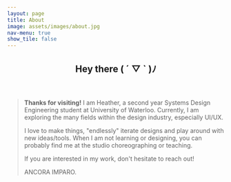 ```yaml
---
layout: page
title: About
image: assets/images/about.jpg
nav-menu: true
show_tile: false
---
```


<!-- Main -->
<div id="main" class="alt">

<!-- One -->
<section id="one">
	<div class="inner">
		<header class="major">
			<h2>Hey there ( ´ ▽ ` )ﾉ</h2>
		</header>

<!-- Text -->
<blockquote>
	<p><b>Thanks for visiting!</b> I am Heather, a second year Systems Design Engineering student at University of Waterloo. Currently, I am exploring the many fields within the design industry, especially UI/UX.</p>
	<p>I love to make things, "endlessly" iterate designs and play around with new ideas/tools. When I am not learning or designing, you can probably find me at the studio choreographing or teaching.</p>
	<p>If you are interested in my work, don't hesitate to reach out!</p>
	<p>ANCORA IMPARO.</p>
</blockquote>
<!-- <div class="row">
	<div class="6u 12u$(small)">
		<h3>I like</h3>
		<blockquote>
			<p>Curating playlists</p>
			<p>Video & Music editing</p>
			<p>Boba</p>
		</blockquote>
	</div>
	<div class="6u 12u$(small)">
		<h3>I am learning</h3>
		<blockquote>
			<p>Calligraphy</p>
			<p>House Dance</p>
			<p>Korean (한국어)</p>
		</blockquote>
	</div>
</div> -->
